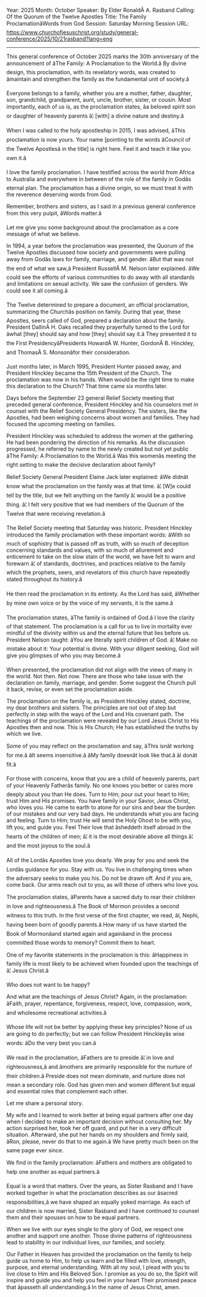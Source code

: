 Year: 2025
Month: October
Speaker: By Elder RonaldÂ A. Rasband
Calling: Of the Quorum of the Twelve Apostles
Title: The Family ProclamationâWords from God
Session: Saturday Morning Session
URL: https://www.churchofjesuschrist.org/study/general-conference/2025/10/21rasband?lang=eng

---

This general conference of October 2025 marks the 30th anniversary of the announcement of âThe Family: A Proclamation to the World.â By divine design, this proclamation, with its revelatory words, was created to âmaintain and strengthen the family as the fundamental unit of society.â

Everyone belongs to a family, whether you are a mother, father, daughter, son, grandchild, grandparent, aunt, uncle, brother, sister, or cousin. Most importantly, each of us is, as the proclamation states, âa beloved spirit son or daughter of heavenly parents â¦ [with] a divine nature and destiny.â

When I was called to the holy apostleship in 2015, I was advised, âThis proclamation is now yours. Your name [pointing to the words âCouncil of the Twelve Apostlesâ in the title] is right here. Feel it and teach it like you own it.â

I love the family proclamation. I have testified across the world from Africa to Australia and everywhere in between of the role of the family in Godâs eternal plan. The proclamation has a divine origin, so we must treat it with the reverence deserving words from God.

Remember, brothers and sisters, as I said in a previous general conference from this very pulpit, âWords matter.â

Let me give you some background about the proclamation as a core message of what we believe.

In 1994, a year before the proclamation was presented, the Quorum of the Twelve Apostles discussed how society and governments were pulling away from Godâs laws for family, marriage, and gender. âBut that was not the end of what we saw,â President RussellÂ M. Nelson later explained. âWe could see the efforts of various communities to do away with all standards and limitations on sexual activity. We saw the confusion of genders. We could see it all coming.â

The Twelve determined to prepare a document, an official proclamation, summarizing the Churchâs position on family. During that year, these Apostles, seers called of God, prepared a declaration about the family. President DallinÂ H. Oaks recalled they prayerfully turned to the Lord for âwhat [they] should say and how [they] should say it.â They presented it to the First PresidencyâPresidents HowardÂ W. Hunter, GordonÂ B. Hinckley, and ThomasÂ S. Monsonâfor their consideration.

Just months later, in March 1995, President Hunter passed away, and President Hinckley became the 15th President of the Church. The proclamation was now in his hands. When would be the right time to make this declaration to the Church? That time came six months later.

Days before the September 23 general Relief Society meeting that preceded general conference, President Hinckley and his counselors met in counsel with the Relief Society General Presidency. The sisters, like the Apostles, had been weighing concerns about women and families. They had focused the upcoming meeting on families.

President Hinckley was scheduled to address the women at the gathering. He had been pondering the direction of his remarks. As the discussion progressed, he referred by name to the newly created but not yet public âThe Family: A Proclamation to the World.â Was this womenâs meeting the right setting to make the decisive declaration about family?

Relief Society General President Elaine Jack later explained: âWe didnât know what the proclamation on the family was at that time. â¦ [W]e could tell by the title, but we felt anything on the family â¦ would be a positive thing. â¦ I felt very positive that we had members of the Quorum of the Twelve that were receiving revelation.â

The Relief Society meeting that Saturday was historic. President Hinckley introduced the family proclamation with these important words: âWith so much of sophistry that is passed off as truth, with so much of deception concerning standards and values, with so much of allurement and enticement to take on the slow stain of the world, we have felt to warn and forewarn â¦ of standards, doctrines, and practices relative to the family which the prophets, seers, and revelators of this church have repeatedly stated throughout its history.â

He then read the proclamation in its entirety. As the Lord has said, âWhether by mine own voice or by the voice of my servants, it is the same.â

The proclamation states, âThe family is ordained of God.â I love the clarity of that statement. The proclamation is a call for us to live in mortality ever mindful of the divinity within us and the eternal future that lies before us. President Nelson taught: âYou are literally spirit children of God. â¦ Make no mistake about it: Your potential is divine. With your diligent seeking, God will give you glimpses of who you may become.â

When presented, the proclamation did not align with the views of many in the world. Not then. Not now. There are those who take issue with the declaration on family, marriage, and gender. Some suggest the Church pull it back, revise, or even set the proclamation aside.

The proclamation on the family is, as President Hinckley stated, doctrine, my dear brothers and sisters. The principles are not out of step but perfectly in step with the ways of the Lord and His covenant path. The teachings of the proclamation were revealed by our Lord Jesus Christ to His Apostles then and now. This is His Church; He has established the truths by which we live.

Some of you may reflect on the proclamation and say, âThis isnât working for me.â âIt seems insensitive.â âMy family doesnât look like that.â âI donât fit.â

For those with concerns, know that you are a child of heavenly parents, part of your Heavenly Fatherâs family. No one knows you better or cares more deeply about you than He does. Turn to Him; pour out your heart to Him; trust Him and His promises. You have family in your Savior, Jesus Christ, who loves you. He came to earth to atone for our sins and bear the burden of our mistakes and our very bad days. He understands what you are facing and feeling. Turn to Him; trust He will send the Holy Ghost to be with you, lift you, and guide you. Feel Their love that âsheddeth itself abroad in the hearts of the children of men; â¦ it is the most desirable above all things â¦ and the most joyous to the soul.â

All of the Lordâs Apostles love you dearly. We pray for you and seek the Lordâs guidance for you. Stay with us. You live in challenging times when the adversary seeks to make you his. Do not be drawn off. And if you are, come back. Our arms reach out to you, as will those of others who love you.

The proclamation states, âParents have a sacred duty to rear their children in love and righteousness.â The Book of Mormon provides a second witness to this truth. In the first verse of the first chapter, we read, âI, Nephi, having been born of goodly parents.â How many of us have started the Book of Mormonâand started again and againâand in the process committed those words to memory? Commit them to heart.

One of my favorite statements in the proclamation is this: âHappiness in family life is most likely to be achieved when founded upon the teachings of â¦ Jesus Christ.â

Who does not want to be happy?

And what are the teachings of Jesus Christ? Again, in the proclamation: âFaith, prayer, repentance, forgiveness, respect, love, compassion, work, and wholesome recreational activities.â

Whose life will not be better by applying these key principles? None of us are going to do perfectly; but we can follow President Hinckleyâs wise words: âDo the very best you can.â

We read in the proclamation, âFathers are to preside â¦ in love and righteousness,â and âmothers are primarily responsible for the nurture of their children.â Preside does not mean dominate, and nurture does not mean a secondary role. God has given men and women different but equal and essential roles that complement each other.

Let me share a personal story.

My wife and I learned to work better at being equal partners after one day when I decided to make an important decision without consulting her. My action surprised her, took her off guard, and put her in a very difficult situation. Afterward, she put her hands on my shoulders and firmly said, âRon, please, never do that to me again.â We have pretty much been on the same page ever since.

We find in the family proclamation: âFathers and mothers are obligated to help one another as equal partners.â

Equal is a word that matters. Over the years, as Sister Rasband and I have worked together in what the proclamation describes as our âsacred responsibilities,â we have shaped an equally yoked marriage. As each of our children is now married, Sister Rasband and I have continued to counsel them and their spouses on how to be equal partners.

When we live with our eyes single to the glory of God, we respect one another and support one another. Those divine patterns of righteousness lead to stability in our individual lives, our families, and society.

Our Father in Heaven has provided the proclamation on the family to help guide us home to Him, to help us learn and be filled with love, strength, purpose, and eternal understanding. With all my soul, I plead with you to live close to Him and His Beloved Son. I promise as you do so, the Spirit will inspire and guide you and help you feel in your heart Their promised peace that âpasseth all understanding.â In the name of Jesus Christ, amen.